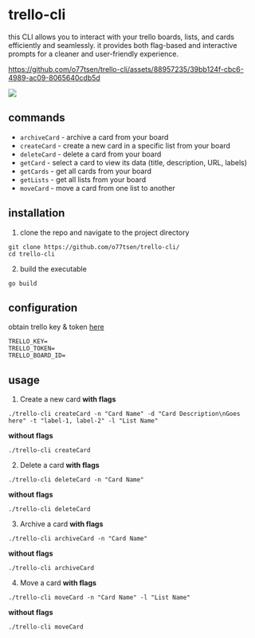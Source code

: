 # trello-cli
this CLI allows you to interact with your trello boards, lists, and cards efficiently and seamlessly. it provides both flag-based and interactive prompts for a cleaner and user-friendly experience.

https://github.com/o77tsen/trello-cli/assets/88957235/39bb124f-cbc6-4989-ac09-8065640cdb5d

<img src="https://i.imgur.com/ASQ47py.png">

## commands
- `archiveCard` - archive a card from your board
- `createCard` - create a new card in a specific list from your board
- `deleteCard` - delete a card from your board
- `getCard` - select a card to view its data (title, description, URL, labels)
- `getCards` - get all cards from your board
- `getLists` - get all lists from your board
- `moveCard` - move a card from one list to another

## installation
1. clone the repo and navigate to the project directory
```shell
git clone https://github.com/o77tsen/trello-cli/
cd trello-cli
```

2. build the executable
```shell
go build
```

## configuration
obtain trello key & token [here](https://developer.atlassian.com/cloud/trello/guides/rest-api/api-introduction/)
```
TRELLO_KEY=
TRELLO_TOKEN=
TRELLO_BOARD_ID=
```

## usage

1. Create a new card
**with flags**
```
./trello-cli createCard -n "Card Name" -d "Card Description\nGoes here" -t "label-1, label-2" -l "List Name"
```

**without flags**
```
./trello-cli createCard
```

2. Delete a card
**with flags**
```
./trello-cli deleteCard -n "Card Name"
```
**without flags**
```
./trello-cli deleteCard
```

3. Archive a card
**with flags**
```
./trello-cli archiveCard -n "Card Name"
```

**without flags**
```
./trello-cli archiveCard
```

4. Move a card
**with flags**
```
./trello-cli moveCard -n "Card Name" -l "List Name"
```

**without flags**
```
./trello-cli moveCard
```
